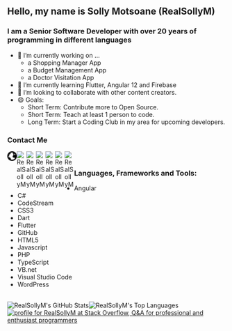## Hello, my name is Solly Motsoane (RealSollyM)

### I am a Senior Software Developer with over 20 years of programming in different languages
- 🔭 I’m currently working on ...
  - a Shopping Manager App
  - a Budget Management App
  - a Doctor Visitation App
- 🌱 I’m currently learning Flutter, Angular 12 and Firebase
- 👯 I’m looking to collaborate with other content creators.
- 😄 Goals:
  - Short Term: Contribute more to Open Source.
  - Short Term: Teach at least 1 person to code.
  - Long Term: Start a Coding Club in my area for upcoming developers.

### Contact Me
[<div style="background-color: white;"><img align="left" alt="RealSollyM" width="22px" src="https://raw.githubusercontent.com/iconic/open-iconic/master/svg/globe.svg" /></div>][website]
[<img align="left" alt="RealSollyM" width="22px" src="https://cdn.jsdelivr.net/npm/simple-icons@5.15.0/icons/stackoverflow.svg" />][StackOverflow]
[<img align="left" alt="RealSollyM" width="22px" src="https://cdn.jsdelivr.net/npm/simple-icons@5.15.0/icons/linkedin.svg" />][LinkedIn]
[<img align="left" alt="RealSollyM" width="22px" src="https://cdn.jsdelivr.net/npm/simple-icons@5.15.0/icons/telegram.svg" />][Telegram]
[<img align="left" alt="RealSollyM" width="22px" src="https://cdn.jsdelivr.net/npm/simple-icons@5.15.0/icons/twitter.svg" />][Twitter]
[<img align="left" alt="RealSollyM" width="22px" src="https://cdn.jsdelivr.net/npm/simple-icons@5.15.0/icons/facebook.svg" />][Facebook]
[<img align="left" alt="RealSollyM" width="22px" src="https://cdn.jsdelivr.net/npm/simple-icons@5.15.0/icons/instagram.svg" />][Instagram]
<br />

### Languages, Frameworks and Tools:

- Angular
- C#
- CodeStream
- CSS3
- Dart
- Flutter
- GitHub
- HTML5
- Javascript
- PHP
- TypeScript
- VB.net
- Visual Studio Code
- WordPress

<br />
<a href="https://stackoverflow.com/users/1168597/realsollym" target="_blank">
<img align="left" alt="RealSollyM's GitHub Stats" src="https://github-readme-stats.vercel.app/api?username=realsollym&count_private=true&show_icons=true&theme=midnight-purple" /><img align="left" alt="RealSollyM's Top Languages" src="https://github-readme-stats.vercel.app/api/top-langs/?username=realsollym&count_private=true&show_icons=true&theme=midnight-purple" /></a>

<br clear="all" />
<a href="https://stackoverflow.com/users/1168597/realsollym"><img src="https://stackoverflow.com/users/flair/1168597.png" width="416" height="116" alt="profile for RealSollyM at Stack Overflow, Q&amp;A for professional and enthusiast programmers" title="profile for RealSollyM at Stack Overflow, Q&amp;A for professional and enthusiast programmers"></a>

<br /><br />

[website]: https://sollym.co.za
[StackOverFlow]: https://stackoverflow.com/users/1168597/realsollym
[LinkedIn]: https://za.linkedin.com/in/realsollym
[Telegram]: https:/t.me/realsollym
[Twitter]: https://twitter.com/RealSollyM
[Facebook]: https://facebook.com/RealSollyM
[Instagram]: https://www.instagram.com/RealSollyM




<!--
**RealSollyM/RealSollyM** is a ✨ _special_ ✨ repository because its `README.md` (this file) appears on your GitHub profile.

Here are some ideas to get you started:

- 🔭 I’m currently working on ...
- 🌱 I’m currently learning ...
- 👯 I’m looking to collaborate on ...
- 🤔 I’m looking for help with ...
- 💬 Ask me about ...
- 📫 How to reach me: ...
- 😄 Pronouns: ...
- ⚡ Fun fact: ...
-->
